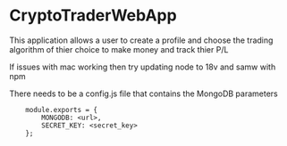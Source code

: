 # CryptoTraderWebApp

This application allows a user to create a profile and choose the
trading algorithm of thier choice to make money and track thier
P/L


If issues with mac working then try updating node to 18v and samw with npm

There needs to be a config.js file that contains the MongoDB parameters

        module.exports = {
            MONGODB: <url>,
            SECRET_KEY: <secret_key>
        };